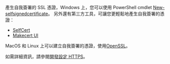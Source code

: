 產生自我簽署的 SSL 憑證，Windows 上，您可以使用 PowerShell cmdlet [New-selfsignedcertificate](https://technet.microsoft.com/itpro/powershell/windows/pki/new-selfsignedcertificate)。 另外還有第三方工具，可讓您更輕鬆地產生自我簽署的憑證：

* [SelfCert](https://www.pluralsight.com/blog/software-development/selfcert-create-a-self-signed-certificate-interactively-gui-or-programmatically-in-net)
* [Makecert UI](http://makecertui.codeplex.com/)

MacOS 和 Linux 上可以建立自我簽署的憑證，使用[OpenSSL](https://www.openssl.org/)。

如需詳細資訊，請參閱[開發設定 HTTPS](xref:security/https)。
